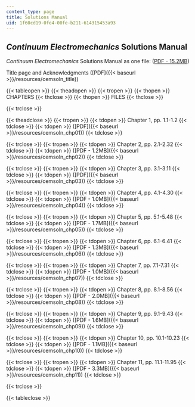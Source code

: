 ```yaml
---
content_type: page
title: Solutions Manual
uid: 1f60cd19-0fe4-00fe-b211-614315453a93
---
```


_Continuum Electromechanics_ Solutions Manual
---------------------------------------------

_Continuum Electromechanics_ Solutions Manual as one file: ([PDF - 15.2MB](/ans7870/resources/melcher/solutions/cemsoln.pdf))

Title page and Acknowledgments ([PDF]({{< baseurl >}}/resources/cemsoln_title))

{{< tableopen >}}
{{< theadopen >}}
{{< tropen >}}
{{< thopen >}}
CHAPTERS
{{< thclose >}}
{{< thopen >}}
FILES
{{< thclose >}}

{{< trclose >}}

{{< theadclose >}}
{{< tropen >}}
{{< tdopen >}}
Chapter 1, pp. 1.1-1.2
{{< tdclose >}}
{{< tdopen >}}
([PDF]({{< baseurl >}}/resources/cemsoln_chp01))
{{< tdclose >}}

{{< trclose >}}
{{< tropen >}}
{{< tdopen >}}
Chapter 2, pp. 2.1-2.32
{{< tdclose >}}
{{< tdopen >}}
([PDF - 1.2MB]({{< baseurl >}}/resources/cemsoln_chp02))
{{< tdclose >}}

{{< trclose >}}
{{< tropen >}}
{{< tdopen >}}
Chapter 3, pp. 3.1-3.11
{{< tdclose >}}
{{< tdopen >}}
([PDF]({{< baseurl >}}/resources/cemsoln_chp03))
{{< tdclose >}}

{{< trclose >}}
{{< tropen >}}
{{< tdopen >}}
Chapter 4, pp. 4.1-4.30
{{< tdclose >}}
{{< tdopen >}}
([PDF - 1.0MB]({{< baseurl >}}/resources/cemsoln_chp04))
{{< tdclose >}}

{{< trclose >}}
{{< tropen >}}
{{< tdopen >}}
Chapter 5, pp. 5.1-5.48
{{< tdclose >}}
{{< tdopen >}}
([PDF - 1.7MB]({{< baseurl >}}/resources/cemsoln_chp05))
{{< tdclose >}}

{{< trclose >}}
{{< tropen >}}
{{< tdopen >}}
Chapter 6, pp. 6.1-6.41
{{< tdclose >}}
{{< tdopen >}}
([PDF - 1.3MB]({{< baseurl >}}/resources/cemsoln_chp06))
{{< tdclose >}}

{{< trclose >}}
{{< tropen >}}
{{< tdopen >}}
Chapter 7, pp. 7.1-7.31
{{< tdclose >}}
{{< tdopen >}}
([PDF - 1.0MB]({{< baseurl >}}/resources/cemsoln_chp07))
{{< tdclose >}}

{{< trclose >}}
{{< tropen >}}
{{< tdopen >}}
Chapter 8, pp. 8.1-8.56
{{< tdclose >}}
{{< tdopen >}}
([PDF - 2.0MB]({{< baseurl >}}/resources/cemsoln_chp08))
{{< tdclose >}}

{{< trclose >}}
{{< tropen >}}
{{< tdopen >}}
Chapter 9, pp. 9.1-9.43
{{< tdclose >}}
{{< tdopen >}}
([PDF - 1.6MB]({{< baseurl >}}/resources/cemsoln_chp09))
{{< tdclose >}}

{{< trclose >}}
{{< tropen >}}
{{< tdopen >}}
Chapter 10, pp. 10.1-10.23
{{< tdclose >}}
{{< tdopen >}}
([PDF - 1.1MB]({{< baseurl >}}/resources/cemsoln_chp10))
{{< tdclose >}}

{{< trclose >}}
{{< tropen >}}
{{< tdopen >}}
Chapter 11, pp. 11.1-11.95
{{< tdclose >}}
{{< tdopen >}}
([PDF - 3.3MB]({{< baseurl >}}/resources/cemsoln_chp11))
{{< tdclose >}}

{{< trclose >}}

{{< tableclose >}}